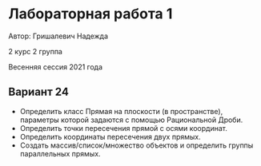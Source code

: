 # Лабораторная работа 1

Автор: Гришалевич Надежда

2 курс 2 группа

Весенняя сессия 2021 года

## Вариант 24
- Определить класс Прямая на плоскости (в пространстве), параметры которой задаются с помощью Рациональной Дроби. 
- Определить точки пересечения прямой с осями координат.
- Определить координаты пересечения двух прямых.
- Создать массив/список/множество объектов и определить группы параллельных прямых.
